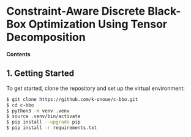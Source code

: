 # Constraint-Aware Discrete Black-Box Optimization Using Tensor Decomposition



__Contents__





## 1. Getting Started

To get started, clone the repository and set up the virtual environment:

```sh
$ git clone https://github.com/k-onoue/c-bbo.git
$ cd c-bbo
$ python3 -m venv .venv
$ source .venv/bin/activate
$ pip install --upgrade pip
$ pip install -r requirements.txt
```


